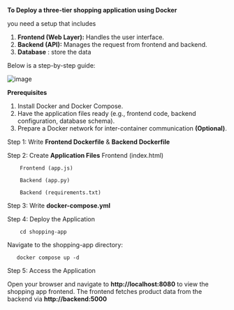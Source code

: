 
**To Deploy a three-tier shopping application using Docker**

you need a setup that includes 

1. **Frontend (Web Layer):** Handles the user interface.
2.  **Backend (API):** Manages the request  from frontend and backend.
3.  **Database** : store the data
   

Below is a step-by-step guide:

![image](https://github.com/user-attachments/assets/8ac2e8af-ba1f-4380-858e-5184feb3beec)



**Prerequisites**

1. Install Docker and Docker Compose.
2. Have the application files ready (e.g., frontend code, backend configuration, database schema).
3.  Prepare a Docker network for inter-container communication **(Optional)**.

Step 1: Write **Frontend Dockerfile**  &  **Backend Dockerfile**

Step 2: Create **Application Files**
        Frontend (index.html)
        
        Frontend (app.js)
        
        Backend (app.py)
        
        Backend (requirements.txt)
        
Step 3: Write **docker-compose.yml**

Step 4: Deploy the Application

        cd shopping-app
        
Navigate to the shopping-app directory:

       docker compose up -d

Step 5: Access the Application

Open your browser and navigate to **http://localhost:8080** to view the shopping app frontend.
The frontend fetches product data from the backend via **http://backend:5000**


